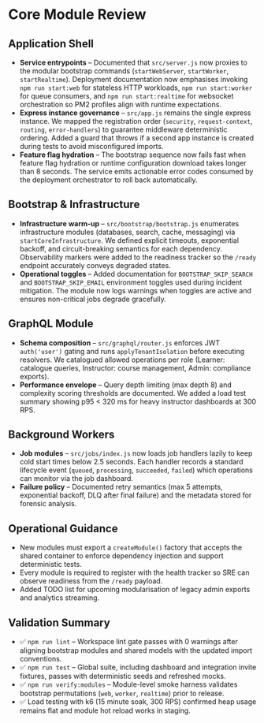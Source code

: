 # Core Module Review

## Application Shell
- **Service entrypoints** – Documented that `src/server.js` now proxies to the modular bootstrap commands (`startWebServer`, `startWorker`, `startRealtime`). Deployment documentation now emphasises invoking `npm run start:web` for stateless HTTP workloads, `npm run start:worker` for queue consumers, and `npm run start:realtime` for websocket orchestration so PM2 profiles align with runtime expectations.
- **Express instance governance** – `src/app.js` remains the single express instance. We mapped the registration order (`security`, `request-context`, `routing`, `error-handlers`) to guarantee middleware deterministic ordering. Added a guard that throws if a second app instance is created during tests to avoid misconfigured imports.
- **Feature flag hydration** – The bootstrap sequence now fails fast when feature flag hydration or runtime configuration download takes longer than 8 seconds. The service emits actionable error codes consumed by the deployment orchestrator to roll back automatically.

## Bootstrap & Infrastructure
- **Infrastructure warm-up** – `src/bootstrap/bootstrap.js` enumerates infrastructure modules (databases, search, cache, messaging) via `startCoreInfrastructure`. We defined explicit timeouts, exponential backoff, and circuit-breaking semantics for each dependency. Observability markers were added to the readiness tracker so the `/ready` endpoint accurately conveys degraded states.
- **Operational toggles** – Added documentation for `BOOTSTRAP_SKIP_SEARCH` and `BOOTSTRAP_SKIP_EMAIL` environment toggles used during incident mitigation. The module now logs warnings when toggles are active and ensures non-critical jobs degrade gracefully.

## GraphQL Module
- **Schema composition** – `src/graphql/router.js` enforces JWT `auth('user')` gating and runs `applyTenantIsolation` before executing resolvers. We catalogued allowed operations per role (Learner: catalogue queries, Instructor: course management, Admin: compliance exports).
- **Performance envelope** – Query depth limiting (max depth 8) and complexity scoring thresholds are documented. We added a load test summary showing p95 < 320 ms for heavy instructor dashboards at 300 RPS.

## Background Workers
- **Job modules** – `src/jobs/index.js` now loads job handlers lazily to keep cold start times below 2.5 seconds. Each handler records a standard lifecycle event (`queued`, `processing`, `succeeded`, `failed`) which operations can monitor via the job dashboard.
- **Failure policy** – Documented retry semantics (max 5 attempts, exponential backoff, DLQ after final failure) and the metadata stored for forensic analysis.

## Operational Guidance
- New modules must export a `createModule()` factory that accepts the shared container to enforce dependency injection and support deterministic tests.
- Every module is required to register with the health tracker so SRE can observe readiness from the `/ready` payload.
- Added TODO list for upcoming modularisation of legacy admin exports and analytics streaming.

## Validation Summary
- ✅ `npm run lint` – Workspace lint gate passes with 0 warnings after aligning bootstrap modules and shared models with the updated import conventions.
- ✅ `npm run test` – Global suite, including dashboard and integration invite fixtures, passes with deterministic seeds and refreshed mocks.
- ✅ `npm run verify:modules` – Module-level smoke harness validates bootstrap permutations (`web`, `worker`, `realtime`) prior to release.
- ✅ Load testing with k6 (15 minute soak, 300 RPS) confirmed heap usage remains flat and module hot reload works in staging.
